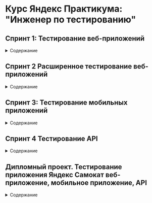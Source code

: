 # Курс Яндекс Практикума: "Инженер по тестированию"
## Спринт 1: Тестирование веб-приложений
<details>
<summary> Содержание </summary>  

### Предисловие:
Яндекс Маршруты — сервис, который строит маршруты для транспорта разных видов, рассчитывает время и стоимость поездки. 
В рамках итогового проекта спринта предстоит подготовить тестовый набор и протестировать часть функциональности этого приложения: валидацию полей ввода времени и адресов, и логику расчета стоимости и времени поездки на собственном автомобиле.

### Материалы:
- [Требования и макеты на валидацию полей к Яндекс Маршрутам](https://docs.google.com/document/d/1tIs3KqK79vGR60EoGiDKLavvgsj0cjjrdSRK3AFdY6g)
- [Приложение Яндекс Маршруты](https://qa-routes.praktikum-services.ru/)

### Инструменты:
- Microsoft Excel 
- Тренажёр Яндекс.Практикум

### Задачи:
<details>
<summary> Тестирование валидации полей в форме </summary> 

***

1. Провести тест-анализ требований на валидацию полей. Если найдёшь серые зоны, обратись за разъяснением к преподавателю.
2. Создать набор тест-кейсов на проверку валидации полей формы Яндекс Маршрутов. Примени техники тест-дизайна: классы эквивалентности и граничные значения.
3. Протестировать валидацию полей и завести баг-репорты, если есть баги.

***

</details>

<details>
<summary> Тестирование расчета стоимости и времени поездки на собственном автомобиле </summary> 

***

1. Провести тест-анализ требований расчёта времени и стоимости маршрута на собственном автомобиле. Если найдёшь серые зоны, обратись за разъяснением к преподавателю.
2. Применить технику тест-дизайна «Классы эквивалентности» и создать набор тест-кейсов на проверку правильности расчета времени и стоимости поездки на собственном автомобиле.
3. Протестировать расчеты и завести баг-репорты, если есть баги.

***

</details>

### Процесс работы:

<details>
<summary> 1 Тестирование валидации полей в форме </summary> 

##### 1.1 Провести тест-анализ требований на валидацию полей:
- [Тест-анализ(без выделения цветом)](https://docs.google.com/spreadsheets/d/1R2X8VanBO6zNska67aCxbNWuKUFtL_dWRNr8Namsnn4/edit?gid=1610041137#gid=1610041137)

##### 1.2 Создать набор тест-кейсов на проверку валидации полей формы Яндекс Маршрутов. Примени техники тест-дизайна: классы эквивалентности и граничные значения:
- [Классы эквивалентности и граничные значения(без выделения цветом)](https://docs.google.com/spreadsheets/d/1R2X8VanBO6zNska67aCxbNWuKUFtL_dWRNr8Namsnn4/edit?gid=1304990855#gid=1304990855)

- [Наборы тест-кейсов(без выделения цветом)](https://docs.google.com/spreadsheets/d/1R2X8VanBO6zNska67aCxbNWuKUFtL_dWRNr8Namsnn4/edit?gid=1524919368#gid=1524919368)

##### 1.3 Протестировать валидацию полей и завести баг-репорты:
- [Баг-репорты(без выделения цветом)](https://docs.google.com/spreadsheets/d/1R2X8VanBO6zNska67aCxbNWuKUFtL_dWRNr8Namsnn4/edit?gid=454479584#gid=454479584)

***

</details>

<details>
<summary> 2 Тестирование расчета стоимости и времени поездки на собственном автомобиле </summary> 

##### 2.1 Провести тест-анализ требований расчёта времени и стоимости маршрута на собственном автомобиле:
- [Тест-анализ(выделено синим цветом)](https://docs.google.com/spreadsheets/d/1R2X8VanBO6zNska67aCxbNWuKUFtL_dWRNr8Namsnn4/edit?gid=1610041137#gid=1610041137)

##### 2.2 Применить технику тест-дизайна «Классы эквивалентности» и создать набор тест-кейсов на проверку правильности расчета времени и стоимости поездки на собственном автомобиле:
- [Классы эквивалентности и граничные значения(выделено синим цветом)](https://docs.google.com/spreadsheets/d/1R2X8VanBO6zNska67aCxbNWuKUFtL_dWRNr8Namsnn4/edit?gid=1304990855#gid=1304990855)

- [Наборы тест-кейсов(выделено синим цветом)](https://docs.google.com/spreadsheets/d/1R2X8VanBO6zNska67aCxbNWuKUFtL_dWRNr8Namsnn4/edit?gid=1524919368#gid=1524919368)
##### 2.3 Протестировать расчеты и завести баг-репорты, если есть баги:
- [Баг-репорты(выделено синим цветом)](https://docs.google.com/spreadsheets/d/1R2X8VanBO6zNska67aCxbNWuKUFtL_dWRNr8Namsnn4/edit?gid=454479584#gid=454479584)

***

</details>

***

</details>

## Спринт 2 Расширенное тестирование веб-приложений
<details>
<summary> Содержание </summary> 

### Предисловие:
Текущая версия Яндекс Маршрутов отличается от версии из первого спринта. Теперь в приложении можно заказать каршеринг. 
Предстоит протестировать каршеринг: составить тестовую документацию, выполнить проверки, завести баг-репорты.

### Материалы:
- [Макеты функциональности Каршеринг в веб-приложении Яндекс Маршруты](https://www.figma.com/design/42mNwme0cBfZwNZUIcN1mh/%D0%AF%D0%BD%D0%B4%D0%B5%D0%BA%D1%81.%D0%9C%D0%B0%D1%80%D1%88%D1%80%D1%83%D1%82%D1%8B?node-id=2-18586&p=f&t=FqWBPojLhspxVVL5-0)
- [Требования к функциональности Каршеринг в веб-приложении Яндекс Маршруты](https://praktikum.notion.site/74dd6e68fda34387ac4d43137a601c6e)

### Инструменты:
- Microsoft Excel 
- Тренажёр Яндекс.Практикум
- Figma
- YouTrack
- DevTools

### Задачи:
<details>
<summary> Подготовить чек-лист на вёрстку полей </summary> 

***

- форма бронирования;
- элементы на навигационной карте: это иконки автомобилей и действия с ними.

***

</details>

<details>
<summary> Подготовить чек-лист и тест-кейсы на логику работы окон </summary> 

***

- чек-лист на логику окон «Способ оплаты» и «Добавление карты»;
- тест-кейсы на кнопку «Забронировать».

***

</details>

<details>
<summary> Протестировать приложение и завести баг-репорты </summary> 

***

- проверить приложение по своей документации;
- создать баг-репорты в YouTrack и скопировать ссылки на них в свою таблицу.

***

</details>

### Процесс работы:
<details>
<summary> 1 Подготовка чек-листа на вёрстку полей </summary> 

***

##### 1.1 форма бронирования, элементы на навигационной карте: это иконки автомобилей и действия с ними:
- [Чек-лист](https://docs.google.com/spreadsheets/d/1HgR-ElM7J6nnU6Z4ZzNECNFt1CZEpAajLHopeOJQrz0/edit?gid=899462569#gid=899462569)

***

</details>

<details>
<summary> 2 Подготовить чек-лист и тест-кейсы на логику работы окон </summary> 

***

##### 2.1 чек-лист на логику окон «Способ оплаты» и «Добавление карты»:
- [Чек-лист](https://docs.google.com/spreadsheets/d/1HgR-ElM7J6nnU6Z4ZzNECNFt1CZEpAajLHopeOJQrz0/edit?gid=1540435533#gid=1540435533)

##### 2.2 тест-кейсы на кнопку «Забронировать»:
- [Тест-кейсы](https://docs.google.com/spreadsheets/d/1HgR-ElM7J6nnU6Z4ZzNECNFt1CZEpAajLHopeOJQrz0/edit?gid=1567345705#gid=1567345705)

***

</details>

<details>
<summary> 3 Протестировать приложение и завести баг-репорты </summary> 

***

##### 3.1 баг-репорты в YouTrack:
- [Баг-репорты](https://dmitrymalichenko.youtrack.cloud/issues?q=%D1%82%D0%B5%D0%B3:%20%7BSprint%202%7D)
- [Ссылка на папку со скриншотами](https://disk.yandex.ru/client/disk/%D0%A1%D0%BA%D1%80%D0%B8%D0%BD%D1%88%D0%BE%D1%82%D1%8B%2C%20%D0%BF%D1%80%D0%BE%D0%B5%D0%BA%D1%82%202%20%D1%81%D0%BF%D1%80%D0%B8%D0%BD%D1%82%D0%B0%20%D0%9C%D0%B0%D0%BB%D0%B8%D1%87%D0%B5%D0%BD%D0%BA%D0%BE%20%D0%94%D0%BC%D0%B8%D1%82%D1%80%D0%B8%D0%B9%2019%20%D0%BA%D0%BE%D0%B3%D0%BE%D1%80%D1%82%D0%B0%20)


***

</details>

</details>

## Спринт 3: Тестирование мобильных приложений
<details>
<summary> Содержание </summary> 

### Предисловие:
Команда Яндекс Метро сделала рефакторинг мобильного приложения на Android — внесла правки в код. Чтобы выпустить новую версию, предварительно нужно: 
- протестировать те части продукта, которых коснулись изменения;
- провести регрессионное тестирование и убедиться, что новую версию можно заливать в стор.

### Материалы:
- [Текущая версия приложения, которую пользователи скачивают из стора](https://code.s3.yandex.net/qa/files/yandexmetro-android-v2.13.apk)
- [Готовящаяся сборка](https://code.s3.yandex.net/qa/files/yandexmetro-android-v3.6.apk)
- [Требования к Яндекс Метро](https://code.s3.yandex.net/qa/files/Yandex_metro.pdf)

### Инструменты:
- Microsoft Excel 
- Тренажёр Яндекс.Практикум
- Figma
- Эмулятор Android Studio

### Задачи:
<details>
<summary> Подготовка к функциональному тестированию </summary> 

***

Требования, которые затронул рефакторинг приложения, выделили полужирным шрифтом. Теперь нужно написать к ним тесты.  Оформи проверки в виде чек-листа.

***

</details>

<details>
<summary> Подготовка к регрессионному тестированию </summary> 

***

Кроме проверок функциональности, затронутой рефакторингом, нужно провести регрессионное тестирование. Для этого напиши чек-лист, который учитывает особенности мобильного приложения: 
- Определи, какая функциональность Яндекс Метро взаимодействует с мобильным устройством.
- Зафиксируй мобильные проверки, которые связаны с этой функциональностью.
- Учти проверки, которые необходимы для любого мобильного приложения — например, тестирование обновления.

***

</details>

<details>
<summary> Выполнение тестирования </summary> 

***

- Протестируй мобильное приложение по своим чек-листам.
- Заведи баг-репорты в YouTrack.

По итогам прошлого релиза команда определила, на каком устройстве возникает больше всего багов. Поэтому сейчас решили тестировать именно на этой конфигурации: Honor 8, ОС Android 9.0 Pie, разрешение экрана 1080х1920, диагональ 5.5. Важно: тестирование необходимо провести на эмуляторе Android Studio. 

***

</details>

### Процесс работы:
<details>
<summary> Подготовка к функциональному тестированию </summary> 

***

##### [Чек-лист](https://docs.google.com/spreadsheets/d/1eb03C9QFL23b0MsSWPKyrKP-evsw9jMdq-3zoHfxFTs/edit?gid=899462569#gid=899462569)

***

</details>

<details>
<summary> Подготовка к регрессионному тестированию </summary> 

***

##### [Чек-лист](https://docs.google.com/spreadsheets/d/1eb03C9QFL23b0MsSWPKyrKP-evsw9jMdq-3zoHfxFTs/edit?gid=1540435533#gid=1540435533)

***

</details>

<details>
<summary> Выполнение тестирования </summary> 

***

##### [Баг-репорты](https://docs.google.com/spreadsheets/d/1eb03C9QFL23b0MsSWPKyrKP-evsw9jMdq-3zoHfxFTs/edit?gid=1261545000#gid=1261545000)


***

</details>

</details>

## Спринт 4 Тестирование API
<details>
<summary> Содержание </summary> 

### Предисловие:
Разработчики сделали новую функциональность в API Яндекс.Прилавка. Новую версию API передали на тестирование. 
- Работа с наборами: возможность добавлять продукты в набор — ручка POST /api/v1/kits/{id}/products.
- Работа с курьерами: возможность проверить, есть ли доставка курьерской службой «Привезём быстро» и сколько она стоит. Ручка POST /fast-delivery/v3.1.1/calculate-delivery.xml. 
- Работа с корзиной:
возможность получить список продуктов, которые добавили в корзину. Ручка GET /api/v1/orders/:id;
возможность добавлять продукты в корзину. Ручка PUT /api/v1/orders/:id;
возможность удалять корзину. Ручка DELETE/api/v1/orders/:id.

### Материалы:
- Тестовый стенд (с запуском сервера в тренажере Яндекс Практикума): https://{id}.serverhub.praktikum-services.ru/ 
- Документация API (с запуском сервера в тренажере Яндекс Практикума): https://{id}.serverhub.praktikum-services.ru/docs/
- [Требования к бэкенду](https://code.s3.yandex.net/qa/files/backend_requirements.pdf)

### Инструменты:
- Microsoft Excel 
- Тренажёр Яндекс.Практикум
- Postman
- Apidoc

### Задачи:
- Проанализируй требования к новой функциональности бэкенда Яндекс.Прилавка. Изучи документацию к API в Apidoc.
- Спроектируй тесты в виде чек-листа, чтобы покрыть функциональность, которую тебе передали на тестирование: она описана выше. Авторизацию проверять не нужно.
- Протестируй API через Postman и заведи баг-репорты, если это понадобится.

### Процесс работы:
<details>
<summary> Проектирование чек-листов </summary> 

***

##### [Чек-лист](https://docs.google.com/spreadsheets/d/1kChXJKP_KU-1-q0ofxTkGQDR6JTCTKuG2hE2zmrGfQA/edit?gid=2006427015#gid=2006427015)

***

</details>

<details>
<summary> Тестирование API через Postman </summary> 

***

##### [Баг-репорты](https://docs.google.com/spreadsheets/d/1kChXJKP_KU-1-q0ofxTkGQDR6JTCTKuG2hE2zmrGfQA/edit?gid=797418779#gid=797418779)

***

</details>

</details>

## Дипломный проект. Тестирование приложения Яндекс Самокат веб-приложение, мобильное приложение, API
<details>
<summary> Содержание </summary> 
  
### Что нужно сделать
- Обрати внимание: тестировать нужно не всё приложение целиком. Изучи, что именно предстоит проверить.
- Изучи документацию к приложению в каждом задании. Она хранится в виде списка требований и макетов, а также требований к URL-адресам, которым приложение отправляет данные.
- Разбей функциональность на атомарные блоки, определи объекты тестирования.
- Спроектируй тесты, чтобы покрыть все требования. Примени техники КЭ и ГЗ, а также таблицу принятия решений там, где это нужно.
- Оптимизируй количество проверок в UI-тестах и тестах на логику работы функциональности.
- Проведи тестирование и заведи баг-репорты, если нужно.
- Чтобы проверить обращения к определённому URL, пользуйся DevTools, Charles или Postman.

### Техническая информация при запуске сервера приложения в тренажере Яндекс Практикум (Информация меняется после каждого перезапуска сервера)
- Имя пользователя: 62b960de-1d5f-4928-ac2a-46944ee3504a
- Хост: serverhub.praktikum-services.ru
- Порт: 4554
- Тестовый стенд веб-приложения: https://62b960de-1d5f-4928-ac2a-46944ee3504a.serverhub.praktikum-services.ru/
- Документация API: https://62b960de-1d5f-4928-ac2a-46944ee3504a.serverhub.praktikum-services.ru/docs/
- Чтобы авторизоваться в мобильном приложении, нужно создать курьера. Чтобы создать курьера, изучи документацию к API. Не забудь - параметры для метода post передаются в body запроса с типом json.
- При тестировании мобильного приложения, чтобы настроить мобильное приложение на взаимодействие с бэкендом, кликни по значку «?» на главном экране в правом нижнем углу. Появится окно ввода: укажи адрес подключения к API: https://62b960de-1d5f-4928-ac2a-46944ee3504a.serverhub.praktikum-services.ru и нажми «Ок».
- URL, который нужно использовать в запросах к API: https://62b960de-1d5f-4928-ac2a-46944ee3504a.serverhub.praktikum-services.ru
- Логи лежат в файле error.log в папке /var/www/backend/logs
- Доступ к базе осуществляется с помощью команды psql -U morty -d scooter_rent. Пароль: smith.

### Материалы:
- [Требования к веб-приложению (после запуска сервера в тренажере Яндекс Практикума)](https://code.s3.yandex.net/qa/files/requirements_web_app_1.1.pdf)
- [Макеты веб-приложение](https://www.figma.com/file/vHgTVzFac8zyxhMZ2o4b2m/web)
- [Тестовый стенд веб-приложения](https://62b960de-1d5f-4928-ac2a-46944ee3504a.serverhub.praktikum-services.ru/)
- [Требования к мобильному приложению](https://code.s3.yandex.net/qa/files/requirements_mob_app.pdf)
- [Макеты мобильного приложения](https://www.figma.com/file/kqLqPvSvjLVLomkdadkAnk/mobile)
- [Тестовая сборка МП](https://code.s3.yandex.net/qa/files/scooter-v2.0.apk)
- [Требования к бэкенду](https://code.s3.yandex.net/qa/files/requirements_backend.pdf)
- [Документация API](https://62ec410c-c751-4ba2-816a-b90cbf03e1a9.serverhub.praktikum-services.ru/docs/)
- URL запросов к API(после запуска сервера в тренажере Яндекс Практикума) - https://62b960de-1d5f-4928-ac2a-46944ee3504a.serverhub.praktikum-services.ru

### Инструменты:
- Microsoft Excel 
- Тренажёр Яндекс.Практикум
- Postman
- Apidoc
- DevTools
- Charles
- Figma

### Задачи:
<details>
<summary> Задание 1: тестирование веб-приложения Яндекс.Самокат </summary> 

***

- Обрати внимание на техническую информацию при запуске сервера приложения в тренажере Яндекс Практикум. — в ней описаны все доступы к серверу, БД и адреса API.
- Изучи требования.
- Составь чек-лист по требованиям к экрану «Статус заказа».
- Для экрана «Сделать заказ» составь проверки на валидацию полей. Заполни их в виде таблицы по шаблону.
- Проведи тестирование всей функциональности не только по получившимся чек-листам и таблицам, но и по остальным макетам и требованиям. Проверять главную страницу (лендинг) не нужно. Макеты лежат в Figma Результаты помести на вкладку «Задание 1: баги вне тестовой документации».

***

</details>

<details>
<summary> Задание 2: тестирование мобильного приложения Яндекс.Самокат </summary> 

***

- Обрати внимание на техническую информацию при запуске сервера приложения в тренажере Яндекс Практикум.
- Изучи требования к приложению.
- Спроектируй тест-кейсы и протестируй функциональность, которая выделена жирным шрифтом. Не забудь написать кейсы и на вёрстку по макетам к этой функциональности. Макеты лежат в Figma.

***

</details>

<details>
<summary> Задание 3: тестирование API Яндекс.Самокат </summary> 

***

- Обрати внимание на техническую информацию при запуске сервера приложения в тренажере Яндекс Практикум.
- Изучи требования к бэкенду и документацию к API.
- Разработай чек-лист и протестируй API по требованиям, которые выделены жирным шрифтом.

***

</details>
